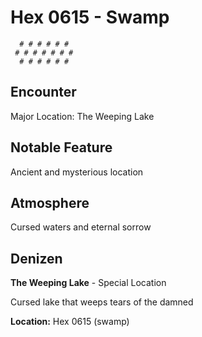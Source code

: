 # Hex 0615 - Swamp
```
  # # # # # #
 # # # # # # #
  # # # # # #
```

## Encounter

Major Location: The Weeping Lake

## Notable Feature

Ancient and mysterious location

## Atmosphere

Cursed waters and eternal sorrow

## Denizen

**The Weeping Lake** - Special Location

Cursed lake that weeps tears of the damned

**Location:** Hex 0615 (swamp)
